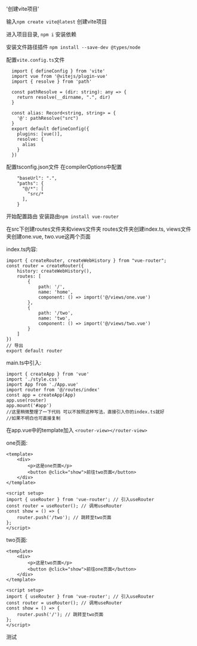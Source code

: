 '创建vite项目'

输入`npm create vite@latest` 创建vite项目

进入项目目录, `npm i` 安装依赖

安装文件路径插件
`npm install --save-dev @types/node`

配置`vite.config.ts`文件
```
  import { defineConfig } from 'vite'
  import vue from '@vitejs/plugin-vue'
  import { resolve } from 'path'

  const pathResolve = (dir: string): any => {
    return resolve(__dirname, ".", dir)
  }

  const alias: Record<string, string> = {
    '@': pathResolve("src")
  }
  export default defineConfig({
    plugins: [vue()],
    resolve: {
      alias
    }
  })
```

配置tsconfig.json文件
在compilerOptions中配置
```
    "baseUrl": ".",
    "paths": {
      "@/*": [
        "src/*
      ],
    }
```

开始配置路由
安装路由`npm install vue-router`

在src下创建routes文件夹和views文件夹
routes文件夹创建index.ts, views文件夹创建one.vue, two.vue这两个页面

index.ts内容:
```
import { createRouter, createWebHistory } from "vue-router";
const router = createRouter({
    history: createWebHistory(),
    routes: [
        {
            path: '/',
            name: 'home',
            component: () => import('@/views/one.vue')
        },
        {
            path: '/two',
            name: 'two',
            component: () => import('@/views/two.vue')
        }
    ]
})
// 导出
export default router
```

main.ts中引入:
```
import { createApp } from 'vue'
import './style.css'
import App from './App.vue'
import router from '@/routes/index'
const app = createApp(App)
app.use(router)
app.mount('#app')
//这里稍微整理了一下代码 可以不按照这种写法，直接引入你的index.ts就好
//如果不明白也可直接复制
```

在app.vue中的template加入
`<router-view></router-view>`

one页面:
```
<template>
    <div>
        <p>这是one页面</p>
        <button @click="show">前往two页面</button>
    </div>
</template>

<script setup>
import { useRouter } from 'vue-router'; // 引入useRouter
const router = useRouter(); // 调用useRouter
const show = () => {
    router.push('/two'); // 跳转至two页面
};
</script>
```

two页面:
```
<template>
    <div>
        <p>这是two页面</p>
        <button @click="show">前往one页面</button>
    </div>
</template>

<script setup>
import { useRouter } from 'vue-router'; // 引入useRouter
const router = useRouter(); // 调用useRouter
const show = () => {
    router.push('/'); // 跳转至two页面
};
</script>
```

测试
